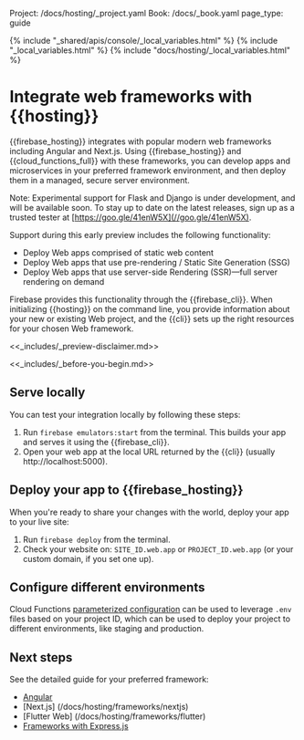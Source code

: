 Project: /docs/hosting/_project.yaml
Book: /docs/_book.yaml
page_type: guide

{% include "_shared/apis/console/_local_variables.html" %}
{% include "_local_variables.html" %}
{% include "docs/hosting/_local_variables.html" %}

<link rel="stylesheet" type="text/css" href="/styles/docs.css" />

# Integrate web frameworks with {{hosting}}

{{firebase_hosting}} integrates with popular modern web frameworks including Angular
and Next.js. Using {{firebase_hosting}} and {{cloud_functions_full}} with these
frameworks, you can develop apps and microservices in your preferred framework
environment, and then deploy them in a managed, secure server environment.

Note: Experimental support for Flask and Django is under development, and will be
available soon. To stay up to date on the latest releases, sign up as a
trusted tester at [https://goo.gle/41enW5X](//goo.gle/41enW5X).

Support during this early preview includes the following functionality:

* Deploy Web apps comprised of static web content
* Deploy Web apps that use pre-rendering / Static Site Generation (SSG)
* Deploy Web apps that use server-side Rendering (SSR)—full server rendering on demand

Firebase provides this functionality through the {{firebase_cli}}. When initializing
{{hosting}} on the command line, you provide information about your new or existing
Web project, and the {{cli}} sets up the right resources for your chosen Web
framework.

<<_includes/_preview-disclaimer.md>>

<<_includes/_before-you-begin.md>>

## Serve locally

You can test your integration locally by following these steps:

1. Run `firebase emulators:start` from the terminal. This builds your app and
   serves it using the {{firebase_cli}}.
2. Open your web app at the local URL returned by the {{cli}} (usually http://localhost:5000).

## Deploy your app to {{firebase_hosting}}

When you're ready to share your changes with the world, deploy your app to your
live site:

1. Run `firebase deploy` from the terminal.
2. Check your website on: `SITE_ID.web.app` or `PROJECT_ID.web.app` (or your custom domain, if you set one up).

## Configure different environments

Cloud Functions [parameterized configuration](https://firebase.google.com/docs/functions/config-env?gen=2nd#params) can be used to leverage `.env` files based on your project ID, which can be used to deploy your project to different environments, like staging and production.

## Next steps

See the detailed guide for your preferred framework:

* [Angular](/docs/hosting/frameworks/angular)
* [Next.js] (/docs/hosting/frameworks/nextjs)
* [Flutter Web] (/docs/hosting/frameworks/flutter)
* [Frameworks with Express.js](/docs/hosting/frameworks/express)
